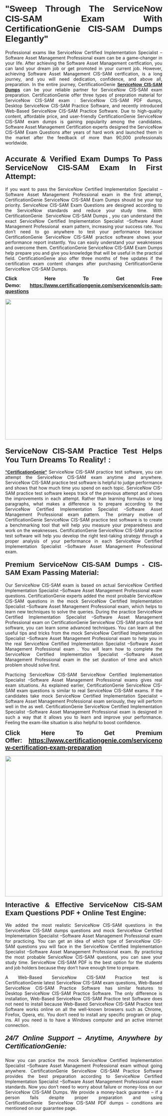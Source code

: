 

<h1 style="text-align: justify;"><span style="font-family:Tahoma,Geneva,sans-serif;"><strong>"Sweep Through The ServiceNow CIS-SAM Exam With CertificationGenie CIS-SAM Dumps Elegantly"</strong></span></h1>

<p style="text-align: justify;">Professional exams like ServiceNow Certified Implementation Specialist –Software Asset Management Professional exam can be a game-changer in your life. After achieving the Software Asset Management certfication, you can land your dream job or get promoted in your current job. However, achieving Software Asset Management CIS-SAM certfication, is a long journey, and you will need dedication, confidence, and above all, preparation. In the entire journey, CertificationGenie <span style="font-family:Tahoma,Geneva,sans-serif;"><strong><a href="https://www.certificationgenie.com/servicenow/cis-sam-questions">ServiceNow CIS-SAM Dumps</a></strong></span> can be your reliable partner for ServiceNow CIS-SAM exam preparation. CertificationGenie offer three types of prepration material for ServiceNow CIS-SAM exam : ServiceNow CIS-SAM PDF dumps, Desktop ServiceNow CIS-SAM Practice Software, and recently introduced Web-Based ServiceNow CIS-SAM Practice Software. Due to high-quality content, affordable price, and user-friendly CertificationGenie ServiceNow CIS-SAM exam dumps is gaining popularity among the candidates. Software Asset Management Certification experts designed the ServiceNow CIS-SAM Exam Questions after years of hard work and launched them in the market after the feedback of more than 90,000 professionals worldwide. </p>

<h2 style="text-align: justify;"><span style="font-family:Tahoma,Geneva,sans-serif;"><strong><span style="font-size:24px;">Accurate & Verified Exam Dumps To Pass ServiceNow CIS-SAM Exam In First Attempt:</span></strong></span></h2>

<p style="text-align: justify;">If you want to pass the ServiceNow Certified Implementation Specialist –Software Asset Management Professional exam in the first attempt, CertificationGenie ServiceNow CIS-SAM Exam Dumps should be your top priority. ServiceNow CIS-SAM Exam Questions are designed according to the ServiceNow standards and reduce your study time. With CertificationGenie  ServiceNow CIS-SAM Dumps , you can understand the exact ServiceNow Certified Implementation Specialist –Software Asset Management Professional  exam pattern, increasing your success rate. You don’t need to go anywhere to test your performance because CertificationGenie ServiceNow CIS-SAM practice software shows your performance report instantly. You can easily understand your weaknesses and overcome them. CertificationGenie ServiceNow CIS-SAM Exam Dumps help prepare you and give you knowledge that will be useful in the practical field. CertificationGenie also offer three months of free updates if the certification exam content changes after purchasing CertificationGenie ServiceNow CIS-SAM Dumps.</p>

<p style="text-align: justify;"><span style="font-size:16px;"><span style="font-family:Tahoma,Geneva,sans-serif;"><strong>Click Here To Get Free Demo:</strong></span></span><span style="font-size:20px;"><span style="font-family:Tahoma,Geneva,sans-serif;"><strong> </strong></span></span><span style="font-size:16px;"><span style="font-family:Tahoma,Geneva,sans-serif;"><strong><a href="https://www.certificationgenie.com/servicenow/cis-sam-questions">https://www.certificationgenie.com/servicenow/cis-sam-questions</a></strong></span></span></p>

<p style="text-align: justify;"><a href="https://www.certificationgenie.com/servicenow/cis-sam-questions"><img alt="" src="https://lh3.googleusercontent.com/pw/ACtC-3doDiK9SBBk_UUqL334qseWDG_7JxQKLxHAGtTDipddtog-z9sewKtP3Tk9FwJ0gNHeZL-V2e-wWmrx9eptY3qsjJVeeDHyQ49zt8PKVbyyxKZUZKZ5pdO7XyZJXuUkyF5LfCWL-4CYe1RXSTYxofc8=w1169-h657-no?authuser=0" style="width: 100%; height: 450px;" /></a></p>

<h3 style="text-align: justify;"><span style="font-family:Tahoma,Geneva,sans-serif;"><strong><span style="font-size:24px;">ServiceNow CIS-SAM Practice Test Helps You Turn Dreams To Reality! :</span></strong></span></h3>

<p style="text-align: justify;"><a href="https://www.certificationgenie.com/"><span style="font-family:Tahoma,Geneva,sans-serif;"><strong>"CertificationGenie"</strong></span></a> ServiceNow CIS-SAM practice test software, you can attempt the ServiceNow CIS-SAM exam anytime and anywhere. ServiceNow CIS-SAM practice test software is helpful to judge performance and shows that how much time you spend on each topic. ServiceNow CIS-SAM practice test software keeps track of the previous attempt and shows the improvements in each attempt. Rather than learning formulas or long paragraphs, what makes a difference is to prepare according to the ServiceNow Certified Implementation Specialist –Software Asset Management Professional exam pattern. The primary motive of CertificationGenie ServiceNow CIS-SAM practice test software is to create a benchmarking tool that will help you measure your preparedness and work on the weaknesses. CertificationGenie ServiceNow CIS-SAM practice test software will help you develop the right test-taking strategy through a proper analysis of your performance in each ServiceNow Certified Implementation Specialist –Software Asset Management Professional exam. </p>

<h4 style="text-align: justify;"><span style="font-size:22px;"><span style="font-family:Tahoma,Geneva,sans-serif;"><strong>Premium ServiceNow CIS-SAM Dumps - CIS-SAM Exam Passing Material:</strong></span></span></h4>

<p style="text-align: justify;">Our ServiceNow CIS-SAM exam is based on actual ServiceNow Certified Implementation Specialist –Software Asset Management Professional exam questions. CertificationGenie experts added the most probable ServiceNow CIS-SAM questions in the mock ServiceNow Certified Implementation Specialist –Software Asset Management Professional exam, which helps to learn new techniques to solve the queries. During the practice ServiceNow Certified Implementation Specialist –Software Asset Management Professional exam on CertificationGenie ServiceNow CIS-SAM practice test software, you can learn some advanced techniques. You can learn all the useful tips and tricks from the mock ServiceNow Certified Implementation Specialist –Software Asset Management Professional exam to help you in the real ServiceNow Certified Implementation Specialist –Software Asset Management Professional exam . You will learn how to complete the ServiceNow Certified Implementation Specialist –Software Asset Management Professional exam in the set duration of time and which problem should solve first. </p>

<p style="text-align: justify;">Practicing ServiceNow CIS-SAM ServiceNow Certified Implementation Specialist –Software Asset Management Professional exams gives real exam situations. As explained earlier, CertificationGenie ServiceNow CIS-SAM exam questions is similar to real ServiceNow CIS-SAM exams. If the candidates take mock ServiceNow Certified Implementation Specialist –Software Asset Management Professional exam seriously, they will perform well in the as well. CertificationGenie ServiceNow Certified Implementation Specialist –Software Asset Management Professional exam is designed in such a way that it allows you to learn and improve your performance. Feeling the exam-like situation is also helpful to boost confidence.</p>

<p style="text-align: justify;"><strong><span style="font-size:20px;"><span style="font-family:Tahoma,Geneva,sans-serif;">Click Here To Get Premium Offer:</span> <span style="font-family:Tahoma,Geneva,sans-serif;"><a href="https://www.certificationgenie.com/servicenow-certification-exam-preparation">https://www.certificationgenie.com/servicenow-certification-exam-preparation</a></span></span></strong></p>

<p style="text-align: justify;"><a href="https://www.certificationgenie.com/servicenow/cis-sam-questions"><img alt="" src="https://lh3.googleusercontent.com/pw/ACtC-3cZqdDxTJx_5ZCEhhAHXbNBvJ04vc7KUmxf8GDtJTvJ7xJyqw25cBMtqs6Fpw9jpxQeVcnFkF0MeaEp-CbFBkMiza-pKS581jOmJ0YmLw8yI0m2Dd1IRQWe8k1g53utssITZPMGVwen879nqYE17F56=w1168-h657-no?authuser=0" style="width: 100%; height: 450px;" /></a></p>

<p style="text-align: justify;"><span style="font-size:22px;"><span style="font-family:Tahoma,Geneva,sans-serif;"><strong>Interactive & Effective ServiceNow CIS-SAM Exam Questions PDF + Online Test Engine:</strong></span></span><br />
<br />
We added the most realistic ServiceNow CIS-SAM questions in the ServiceNow CIS-SAM dumps questions and mock ServiceNow Certified Implementation Specialist –Software Asset Management Professional exam for practicing. You can get an idea of which type of ServiceNow CIS-SAM questions you will face in the ServiceNow Certified Implementation Specialist –Software Asset Management Professional exam. By practicing the most probable ServiceNow CIS-SAM questions, you can save your study time. ServiceNow CIS-SAM PDF is the best option for the students and job holders because they don’t have enough time to prepare. </p>

<p style="text-align: justify;">A Web-Based ServiceNow CIS-SAM Practice test is CertificationGenie latest ServiceNow CIS-SAM exam questions, Web-Based ServiceNow CIS-SAM Practice Software has similar features to Desktop ServiceNow CIS-SAM Practice Software. The only difference is installation, Web-Based ServiceNow CIS-SAM Practice test Software does not need to install because Web-Based ServiceNow CIS-SAM Practice test Software works online on all the well-known browsers such as Chrome, Firefox, Opera, etc. You don’t need to install any specific program or plug-ins. All you need is to have a Windows computer and an active internet connection. </p>

<h5 style="text-align: justify;"><span style="font-family:Tahoma,Geneva,sans-serif;"><span style="font-size:22px;"><strong>24/7 Online Support – Anytime, Anywhere by CertificationGenie:</strong></span></span></h5>

<p style="text-align: justify;">Now you can practice the mock ServiceNow Certified Implementation Specialist –Software Asset Management Professional exam without going anywhere. CertificationGenie ServiceNow CIS-SAM Practice Software provides the best preparation according to ServiceNow Certified Implementation Specialist –Software Asset Management Professional exam standards. Now you don’t need to worry about failure or money-loss on our ServiceNow CIS-SAM Dumps. We provide a money-back guarantee – if a person fails despite proper preparation and using CertificationGenie  ServiceNow CIS-SAM PDF dumps – conditions are mentioned on our guarantee page.</p>
